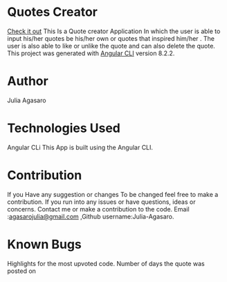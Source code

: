 # Quotes Creator
[Check it out](https://julia-agasaro.github.io/IP-Quotes/)
This Is  a Quote creator Application In which the user is able to input his/her quotes be his/her own or quotes that inspired him/her . The user is also able to like or unlike the quote and can also delete the quote.
This project was generated with [Angular CLI](https://github.com/angular/angular-cli) version 8.2.2.
# Author
Julia Agasaro
# Technologies Used
Angular CLi
This App is built using the Angular CLI.
# Contribution
If you Have any suggestion or changes To be changed feel free to make a contribution.
If you run into any issues or have questions, ideas or concerns. Contact me or make a contribution to the code. Email :agasarojulia@gmail.com ,Github username:Julia-Agasaro.
# Known Bugs
Highlights for the most upvoted code.
Number of days the quote was posted on
